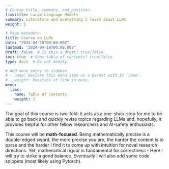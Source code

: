 ```yaml
---
# Course title, summary, and position.
linktitle: Large Language Models
summary: Literature and everything I learn about LLMs 
weight: 1

# Page metadata.
title: Course on LLMs
date: "2024-04-18T00:00:00Z"
lastmod: "2024-04-18T00:00:00Z"
draft: false  # Is this a draft? true/false
toc: true  # Show table of contents? true/false
type: docs  # Do not modify.

# Add menu entry to sidebar.
# - name: Declare this menu item as a parent with ID `name`.
# - weight: Position of link in menu.
menu:
  llms:
    name: Table of Contents
    weight: 1
---
```

The goal of this course is two-fold: it acts as a one-shop-stop for me to be able to go back and quickly revise topics regarding LLMs and, hopefully, it provides helpful for other fellow researchers and AI-safety enthusiasts. 

This course will be **math-focused**. Being mathematically precise is a double-edged sword, the more precise you are, the harder the content is to parse and the harder I find it to come up with intuition for novel research directions. Yet, mathematical rigour is fundamental for correctness - Here I will try to strike a good balance. Eventually I will also add some code snippets (most likely using Pytorch).

